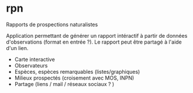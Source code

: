 # rpn
Rapports de prospections naturalistes

Application permettant de générer un rapport intéractif à partir de données d'observations (format en entrée ?). Le rapport peut être partagé à l'aide d'un lien.

* Carte interactive
* Observateurs
* Espèces, espèces remarquables (listes/graphiques)
* Milieux prospectés (croisement avec MOS, INPN)
* Partage (liens / mail / réseaux sociaux ? )
